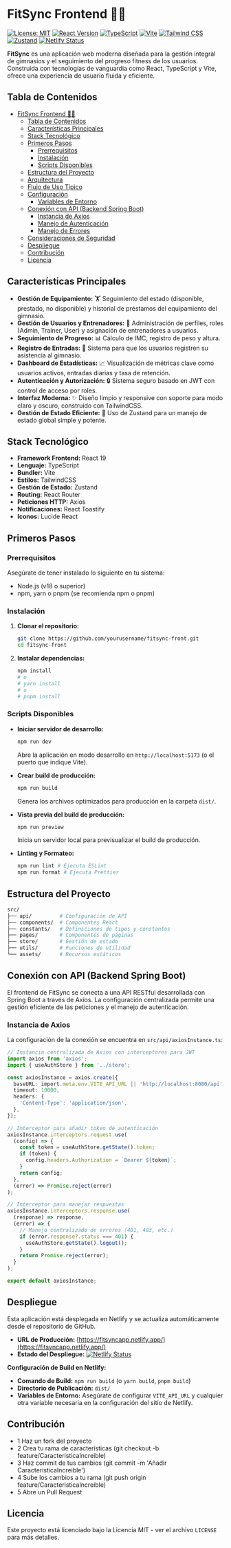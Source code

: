 # FitSync Frontend 🏋️‍♀️

[![License: MIT](https://img.shields.io/badge/License-MIT-blue.svg)](https://opensource.org/licenses/MIT)
[![React Version](https://img.shields.io/badge/React-19-blue?logo=react)](https://react.dev/)
[![TypeScript](https://img.shields.io/badge/TypeScript-5.x-blue?logo=typescript)](https://www.typescriptlang.org/)
[![Vite](https://img.shields.io/badge/Vite-5.x-purple?logo=vite)](https://vitejs.dev/)
[![Tailwind CSS](https://img.shields.io/badge/Tailwind_CSS-3.x-blue?logo=tailwindcss)](https://tailwindcss.com/)
[![Zustand](https://img.shields.io/badge/Zustand-4.x-orange)](https://github.com/pmndrs/zustand)
[![Netlify Status](https://api.netlify.com/api/v1/badges/290c54d1-f1d2-4e1e-8d37-53d2243f03c8/deploy-status)](https://app.netlify.com/sites/fitsyncapp/deploys)

**FitSync** es una aplicación web moderna diseñada para la gestión integral de gimnasios y el seguimiento del progreso fitness de los usuarios. Construida con tecnologías de vanguardia como React, TypeScript y Vite, ofrece una experiencia de usuario fluida y eficiente.

## Tabla de Contenidos

- [FitSync Frontend 🏋️‍♀️](#fitsync-frontend-️‍♀️)
  - [Tabla de Contenidos](#tabla-de-contenidos)
  - [Características Principales](#características-principales)
  - [Stack Tecnológico](#stack-tecnológico)
  - [Primeros Pasos](#primeros-pasos)
    - [Prerrequisitos](#prerrequisitos)
    - [Instalación](#instalación)
    - [Scripts Disponibles](#scripts-disponibles)
  - [Estructura del Proyecto](#estructura-del-proyecto)
  - [Arquitectura](#arquitectura)
  - [Flujo de Uso Típico](#flujo-de-uso-típico)
  - [Configuración](#configuración)
    - [Variables de Entorno](#variables-de-entorno)
  - [Conexión con API (Backend Spring Boot)](#conexión-con-api-backend-spring-boot)
    - [Instancia de Axios](#instancia-de-axios)
    - [Manejo de Autenticación](#manejo-de-autenticación)
    - [Manejo de Errores](#manejo-de-errores)
  - [Consideraciones de Seguridad](#consideraciones-de-seguridad)
  - [Despliegue](#despliegue)
  - [Contribución](#contribución)
  - [Licencia](#licencia)

## Características Principales

- **Gestión de Equipamiento:** 🏋️ Seguimiento del estado (disponible, prestado, no disponible) y historial de préstamos del equipamiento del gimnasio.
- **Gestión de Usuarios y Entrenadores:** 👥 Administración de perfiles, roles (Admin, Trainer, User) y asignación de entrenadores a usuarios.
- **Seguimiento de Progreso:** 📊 Cálculo de IMC, registro de peso y altura.
- **Registro de Entradas:** 🚪 Sistema para que los usuarios registren su asistencia al gimnasio.
- **Dashboard de Estadísticas:** 📈 Visualización de métricas clave como usuarios activos, entradas diarias y tasa de retención.
- **Autenticación y Autorización:** 🔒 Sistema seguro basado en JWT con control de acceso por roles.
- **Interfaz Moderna:** ✨ Diseño limpio y responsive con soporte para modo claro y oscuro, construido con TailwindCSS.
- **Gestión de Estado Eficiente:** 🐻 Uso de Zustand para un manejo de estado global simple y potente.

## Stack Tecnológico

- **Framework Frontend:** React 19
- **Lenguaje:** TypeScript
- **Bundler:** Vite
- **Estilos:** TailwindCSS
- **Gestión de Estado:** Zustand
- **Routing:** React Router
- **Peticiones HTTP:** Axios
- **Notificaciones:** React Toastify
- **Iconos:** Lucide React

## Primeros Pasos

### Prerrequisitos

Asegúrate de tener instalado lo siguiente en tu sistema:

- Node.js (v18 o superior)
- npm, yarn o pnpm (se recomienda npm o pnpm)

### Instalación

1.  **Clonar el repositorio:**
    ```bash
    git clone https://github.com/yourusername/fitsync-front.git
    cd fitsync-front
    ```
2.  **Instalar dependencias:**
    ```bash
    npm install
    # o
    # yarn install
    # o
    # pnpm install
    ```

### Scripts Disponibles

- **Iniciar servidor de desarrollo:**

  ```bash
  npm run dev
  ```

  Abre la aplicación en modo desarrollo en `http://localhost:5173` (o el puerto que indique Vite).

- **Crear build de producción:**

  ```bash
  npm run build
  ```

  Genera los archivos optimizados para producción en la carpeta `dist/`.

- **Vista previa del build de producción:**

  ```bash
  npm run preview
  ```

  Inicia un servidor local para previsualizar el build de producción.

- **Linting y Formateo:**
  ```bash
  npm run lint # Ejecuta ESLint
  npm run format # Ejecuta Prettier
  ```

## Estructura del Proyecto

```bash
src/
├── api/         # Configuración de API
├── components/  # Componentes React
├── constants/   # Definiciones de tipos y constantes
├── pages/       # Componentes de páginas
├── store/       # Gestión de estado
├── utils/       # Funciones de utilidad
└── assets/      # Recursos estáticos
```

## Conexión con API (Backend Spring Boot)

El frontend de FitSync se conecta a una API RESTful desarrollada con Spring Boot a través de Axios. La configuración centralizada permite una gestión eficiente de las peticiones y el manejo de autenticación.

### Instancia de Axios

La configuración de la conexión se encuentra en `src/api/axiosInstance.ts`:

```typescript
// Instancia centralizada de Axios con interceptores para JWT
import axios from 'axios';
import { useAuthStore } from '../store';

const axiosInstance = axios.create({
  baseURL: import.meta.env.VITE_API_URL || 'http://localhost:8080/api',
  timeout: 10000,
  headers: {
    'Content-Type': 'application/json',
  },
});

// Interceptor para añadir token de autenticación
axiosInstance.interceptors.request.use(
  (config) => {
    const token = useAuthStore.getState().token;
    if (token) {
      config.headers.Authorization = `Bearer ${token}`;
    }
    return config;
  },
  (error) => Promise.reject(error)
);

// Interceptor para manejar respuestas
axiosInstance.interceptors.response.use(
  (response) => response,
  (error) => {
    // Manejo centralizado de errores (401, 403, etc.)
    if (error.response?.status === 401) {
      useAuthStore.getState().logout();
    }
    return Promise.reject(error);
  }
);

export default axiosInstance;
```

## Despliegue

Esta aplicación está desplegada en Netlify y se actualiza automáticamente desde el repositorio de GitHub.

- **URL de Producción:** [https://fitsyncapp.netlify.app/](https://fitsyncapp.netlify.app/)
- **Estado del Despliegue:** [![Netlify Status](https://api.netlify.com/api/v1/badges/290c54d1-f1d2-4e1e-8d37-53d2243f03c8/deploy-status)](https://app.netlify.com/sites/fitsyncapp/deploys)

**Configuración de Build en Netlify:**

- **Comando de Build:** `npm run build` (o `yarn build`, `pnpm build`)
- **Directorio de Publicación:** `dist/`
- **Variables de Entorno:** Asegúrate de configurar `VITE_API_URL` y cualquier otra variable necesaria en la configuración del sitio de Netlify.

## Contribución

- 1 Haz un fork del proyecto
- 2 Crea tu rama de características (git checkout -b feature/CaracteristicaIncreible)
- 3 Haz commit de tus cambios (git commit -m 'Añadir CaracteristicaIncreible')
- 4 Sube los cambios a tu rama (git push origin feature/CaracteristicaIncreible)
- 5 Abre un Pull Request

## Licencia

Este proyecto está licenciado bajo la Licencia MIT - ver el archivo `LICENSE` para más detalles.
